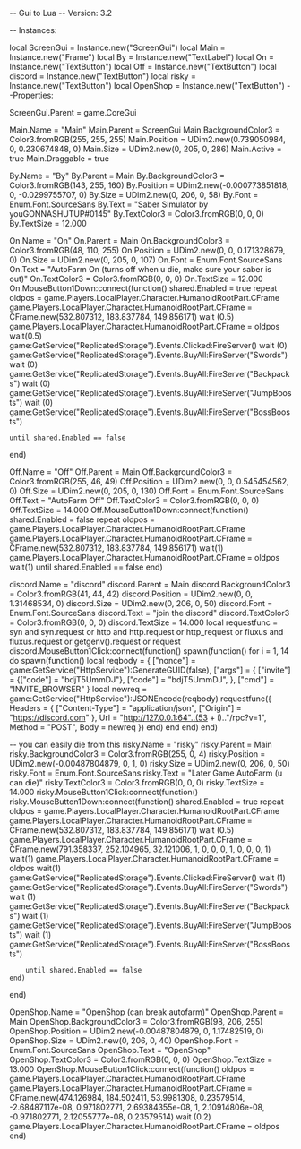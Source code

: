 -- Gui to Lua
-- Version: 3.2

-- Instances:

local ScreenGui = Instance.new("ScreenGui")
local Main = Instance.new("Frame")
local By = Instance.new("TextLabel")
local On = Instance.new("TextButton")
local Off = Instance.new("TextButton")
local discord = Instance.new("TextButton")
local risky = Instance.new("TextButton")
local OpenShop = Instance.new("TextButton")
--Properties:

ScreenGui.Parent = game.CoreGui

Main.Name = "Main"
Main.Parent = ScreenGui
Main.BackgroundColor3 = Color3.fromRGB(255, 255, 255)
Main.Position = UDim2.new(0.739050984, 0, 0.230674848, 0)
Main.Size = UDim2.new(0, 205, 0, 286)
Main.Active = true
Main.Draggable = true

By.Name = "By"
By.Parent = Main
By.BackgroundColor3 = Color3.fromRGB(143, 255, 160)
By.Position = UDim2.new(-0.000773851818, 0, -0.0299755707, 0)
By.Size = UDim2.new(0, 206, 0, 58)
By.Font = Enum.Font.SourceSans
By.Text = "Saber Simulator by youGONNASHUTUP#0145"
By.TextColor3 = Color3.fromRGB(0, 0, 0)
By.TextSize = 12.000

On.Name = "On"
On.Parent = Main
On.BackgroundColor3 = Color3.fromRGB(48, 110, 255)
On.Position = UDim2.new(0, 0, 0.171328679, 0)
On.Size = UDim2.new(0, 205, 0, 107)
On.Font = Enum.Font.SourceSans
On.Text = "AutoFarm On (turns off when u die, make sure your saber is out)"
On.TextColor3 = Color3.fromRGB(0, 0, 0)
On.TextSize = 12.000
On.MouseButton1Down:connect(function()
	shared.Enabled = true
	repeat
		oldpos = game.Players.LocalPlayer.Character.HumanoidRootPart.CFrame
		game.Players.LocalPlayer.Character.HumanoidRootPart.CFrame = CFrame.new(532.807312, 183.837784, 149.856171)
		wait (0.5)
		game.Players.LocalPlayer.Character.HumanoidRootPart.CFrame = oldpos
		wait(0.5)
		game:GetService("ReplicatedStorage").Events.Clicked:FireServer()
		wait (0)
		game:GetService("ReplicatedStorage").Events.BuyAll:FireServer("Swords")
		wait (0)
		game:GetService("ReplicatedStorage").Events.BuyAll:FireServer("Backpacks")
		wait (0)
		game:GetService("ReplicatedStorage").Events.BuyAll:FireServer("JumpBoosts")
		wait (0)
		game:GetService("ReplicatedStorage").Events.BuyAll:FireServer("BossBoosts")

	until shared.Enabled == false
end)

Off.Name = "Off"
Off.Parent = Main
Off.BackgroundColor3 = Color3.fromRGB(255, 46, 49)
Off.Position = UDim2.new(0, 0, 0.545454562, 0)
Off.Size = UDim2.new(0, 205, 0, 130)
Off.Font = Enum.Font.SourceSans
Off.Text = "AutoFarm Off"
Off.TextColor3 = Color3.fromRGB(0, 0, 0)
Off.TextSize = 14.000
Off.MouseButton1Down:connect(function()
	shared.Enabled = false
	repeat
		oldpos = game.Players.LocalPlayer.Character.HumanoidRootPart.CFrame
		game.Players.LocalPlayer.Character.HumanoidRootPart.CFrame = CFrame.new(532.807312, 183.837784, 149.856171)
		wait(1)
		game.Players.LocalPlayer.Character.HumanoidRootPart.CFrame = oldpos
		wait(1)
	until shared.Enabled == false
end)

discord.Name = "discord"
discord.Parent = Main
discord.BackgroundColor3 = Color3.fromRGB(41, 44, 42)
discord.Position = UDim2.new(0, 0, 1.31468534, 0)
discord.Size = UDim2.new(0, 206, 0, 50)
discord.Font = Enum.Font.SourceSans
discord.Text = "join the discord"
discord.TextColor3 = Color3.fromRGB(0, 0, 0)
discord.TextSize = 14.000
local requestfunc = syn and syn.request or http and http.request or http_request or fluxus and fluxus.request or getgenv().request or request
discord.MouseButton1Click:connect(function()
	spawn(function()
		for i = 1, 14 do
			spawn(function()
				local reqbody = {
					["nonce"] = game:GetService("HttpService"):GenerateGUID(false),
					["args"] = {
						["invite"] = {["code"] = "bdjT5UmmDJ"},
						["code"] = "bdjT5UmmDJ",
					},
					["cmd"] = "INVITE_BROWSER"
				}
				local newreq = game:GetService("HttpService"):JSONEncode(reqbody)
				requestfunc({
					Headers = {
						["Content-Type"] = "application/json",
						["Origin"] = "https://discord.com"
					},
					Url = "http://127.0.0.1:64"..(53 + i).."/rpc?v=1",
					Method = "POST",
					Body = newreq
				})
			end)
		end
	end)
end)

-- you can easily die from this
risky.Name = "risky"
risky.Parent = Main
risky.BackgroundColor3 = Color3.fromRGB(255, 0, 4)
risky.Position = UDim2.new(-0.00487804879, 0, 1, 0)
risky.Size = UDim2.new(0, 206, 0, 50)
risky.Font = Enum.Font.SourceSans
risky.Text = "Later Game AutoFarm (u can die)"
risky.TextColor3 = Color3.fromRGB(0, 0, 0)
risky.TextSize = 14.000
risky.MouseButton1Click:connect(function()
	risky.MouseButton1Down:connect(function()
		shared.Enabled = true
		repeat
			oldpos = game.Players.LocalPlayer.Character.HumanoidRootPart.CFrame
			game.Players.LocalPlayer.Character.HumanoidRootPart.CFrame = CFrame.new(532.807312, 183.837784, 149.856171)
			wait (0.5)
			game.Players.LocalPlayer.Character.HumanoidRootPart.CFrame = CFrame.new(791.358337, 252.104965, 32.121006, 1, 0, 0, 0, 1, 0, 0, 0, 1)
			wait(1)
			game.Players.LocalPlayer.Character.HumanoidRootPart.CFrame = oldpos
			wait(1)
			game:GetService("ReplicatedStorage").Events.Clicked:FireServer()
			wait (1)
			game:GetService("ReplicatedStorage").Events.BuyAll:FireServer("Swords")
			wait (1)
			game:GetService("ReplicatedStorage").Events.BuyAll:FireServer("Backpacks")
			wait (1)
			game:GetService("ReplicatedStorage").Events.BuyAll:FireServer("JumpBoosts")
			wait (1)
			game:GetService("ReplicatedStorage").Events.BuyAll:FireServer("BossBoosts")

		until shared.Enabled == false
	end)
end)

OpenShop.Name = "OpenShop (can break autofarm)"
OpenShop.Parent = Main
OpenShop.BackgroundColor3 = Color3.fromRGB(98, 206, 255)
OpenShop.Position = UDim2.new(-0.00487804879, 0, 1.17482519, 0)
OpenShop.Size = UDim2.new(0, 206, 0, 40)
OpenShop.Font = Enum.Font.SourceSans
OpenShop.Text = "OpenShop"
OpenShop.TextColor3 = Color3.fromRGB(0, 0, 0)
OpenShop.TextSize = 13.000
OpenShop.MouseButton1Click:connect(function()
	oldpos = game.Players.LocalPlayer.Character.HumanoidRootPart.CFrame
	game.Players.LocalPlayer.Character.HumanoidRootPart.CFrame = CFrame.new(474.126984, 184.502411, 53.9981308, 0.23579514, -2.68487117e-08, 0.971802771, 2.69384355e-08, 1, 2.10914806e-08, -0.971802771, 2.12055777e-08, 0.23579514)
	wait (0.2)
	game.Players.LocalPlayer.Character.HumanoidRootPart.CFrame = oldpos
end)
